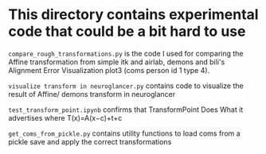 # This directory contains experimental code that could be a bit hard to use

`compare_rough_transformations.py` is the code I used for comparing the Affine transformation from simple itk and airlab, demons and bili's Alignment Error Visualization plot3 (coms person id 1 type 4).  

`visualize transform in neuroglancer.py` contains code to visualize the result of Affine/ demons transform in neuroglancer

`test_transform_point.ipynb` confirms that TransformPoint Does What it advertises
where T(x)=A(x−c)+t+c

`get_coms_from_pickle.py` contains utility functions to load coms from a pickle save and apply the correct transformations